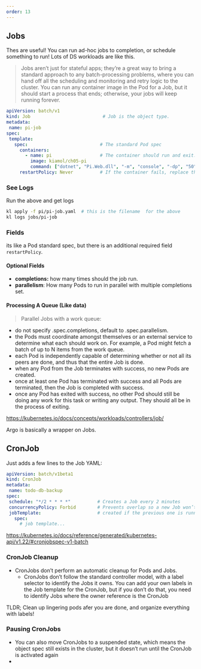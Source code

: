 ```yaml
---
order: 13
---
```


## Jobs

Thes are useful!  You can run ad-hoc jobs to completion, or schedule something to run!  Lots of DS workloads are like this.

> Jobs aren’t just for stateful apps; they’re a great way to bring a standard approach to any batch-processing problems, where you can hand off all the scheduling and monitoring and retry logic to the cluster.  You can run any container image in the Pod for a Job, but it should start a process that ends; otherwise, your jobs will keep running forever.


```yaml
apiVersion: batch/v1
kind: Job                           # Job is the object type.
metadata:
 name: pi-job
spec:
 template:
   spec:                           # The standard Pod spec
     containers:
       - name: pi                  # The container should run and exit.
         image: kiamol/ch05-pi     
         command: ["dotnet", "Pi.Web.dll", "-m", "console", "-dp", "50"]
     restartPolicy: Never          # If the container fails, replace the Pod.
```


### See Logs

Run the above and get logs
```bash
kl apply -f pi/pi-job.yaml  # this is the filename  for the above
kl logs jobs/pi-job
```


### Fields

its like a Pod standard spec, but there is an additional required field `restartPolicy`.

#### Optional Fields

- **completions:**  how many times should the job run. 
- **parallelism**:  How many Pods to run in parallel with multiple completions set.  

#### Processing A Queue (Like data)

>Parallel Jobs with a work queue:
- do not specify .spec.completions, default to .spec.parallelism.
- the Pods must coordinate amongst themselves or an external service to determine what each should work on. For example, a Pod might fetch a batch of up to N items from the work queue.
- each Pod is independently capable of determining whether or not all its peers are done, and thus that the entire Job is done.
- when any Pod from the Job terminates with success, no new Pods are created.
- once at least one Pod has terminated with success and all Pods are terminated, then the Job is completed with success.
- once any Pod has exited with success, no other Pod should still be doing any work for this task or writing any output. They should all be in the process of exiting.

https://kubernetes.io/docs/concepts/workloads/controllers/job/



Argo is basically a wrapper on Jobs. 


## CronJob

Just adds a few lines to the Job YAML:

```yaml
apiVersion: batch/v1beta1
kind: CronJob
metadata:
 name: todo-db-backup
spec:
 schedule: "*/2 * * * *"          # Creates a Job every 2 minutes
 concurrencyPolicy: Forbid        # Prevents overlap so a new Job won’t be
 jobTemplate:                     # created if the previous one is running
   spec:
     # job template...
```

https://kubernetes.io/docs/reference/generated/kubernetes-api/v1.22/#cronjobspec-v1-batch

###  CronJob Cleanup

- CronJobs don’t perform an automatic cleanup for Pods and Jobs.
	- CronJobs don’t follow the standard controller model, with a label selector to identify the Jobs it owns. You can add your own labels in the Job template for the CronJob, but if you don’t do that, you need to identify Jobs where the owner reference is the CronJob

TLDR; Clean up lingering pods afer you are done, and organize everything with labels!

### Pausing CronJobs
- You can also move CronJobs to a suspended state, which means the object spec still exists in the cluster, but it doesn’t run until the CronJob is activated again
- 



